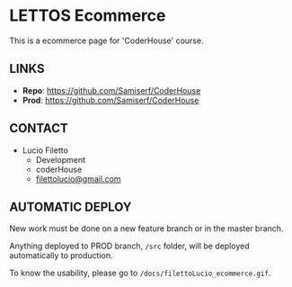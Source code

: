 # LETTOS Ecommerce

This is a ecommerce page for 'CoderHouse' course.


## LINKS
- **Repo**: https://github.com/Samiserf/CoderHouse
- **Prod**: https://github.com/Samiserf/CoderHouse

## CONTACT
- Lucio Filetto
    - Development
    - coderHouse
    - filettolucio@gmail.com

## AUTOMATIC DEPLOY
New work must be done on a new feature branch or in the master branch.

Anything deployed to PROD branch, `/src` folder, will be deployed automatically to production.

To know the usability, please go to `/docs/filettoLucio_ecommerce.gif`. 
